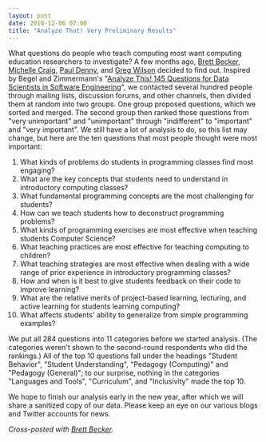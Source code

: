 ```yaml
---
layout: post
date: 2018-12-06 07:00
title: "Analyze That! Very Preliminary Results"
---
```


What questions do people who teach computing most want computing education researchers to investigate?
A few months ago,
[Brett Becker](https://www.brettbecker.com/),
[Michelle Craig](https://michellecraig.github.io/),
[Paul Denny](https://www.cs.auckland.ac.nz/~paul/),
and [Greg Wilson](http://third-bit.com) decided to find out.
Inspired by Begel and Zimmermann's
"[Analyze This! 145 Questions for Data Scientists in Software Engineering](https://www.microsoft.com/en-us/research/publication/analyze-this-145-questions-for-data-scientists-in-software-engineering/)",
we contacted several hundred people through mailing lists, discussion forums, and other channels,
then divided them at random into two groups.
One group proposed questions,
which we sorted and merged.
The second group then ranked those questions
from "very unimportant" and "unimportant" through "indifferent" to "important" and "very important".
We still have a lot of analysis to do,
so this list may change,
but here are the ten questions that most people thought were most important:

1.  What kinds of problems do students in programming classes find most engaging?
1.  What are the key concepts that students need to understand in introductory computing classes?
1.  What fundamental programming concepts are the most challenging for students?
1.  How can we teach students how to deconstruct programming problems?
1.  What kinds of programming exercises are most effective when teaching students Computer Science?
1.  What teaching practices are most effective for teaching computing to children?
1.  What teaching strategies are most effective when dealing with a wide range of prior experience in introductory programming classes?
1.  How and when is it best to give students feedback on their code to improve learning?
1.  What are the relative merits of project-based learning, lecturing, and active learning for students learning computing?
1.  What affects students' ability to generalize from simple programming examples?

We put all 284 questions into 11 categories before we started analysis.
(The categories weren't shown to the second-round respondents who did the rankings.)
All of the top 10 questions fall under the headings "Student Behavior", "Student Understanding", "Pedagogy (Computing)" and "Pedagogy (General)";
to our surprise,
nothing in the categories "Languages and Tools", "Curriculum", and "Inclusivity" made the top 10.

We hope to finish our analysis early in the new year,
after which we will share a sanitized copy of our data.
Please keep an eye on our various blogs and Twitter accounts for news.

*Cross-posted with [Brett Becker](https://cszero.wordpress.com/2018/12/07/what-questions-do-people-who-teach-computing-most-want-computing-education-researchers-to-investigate/).*